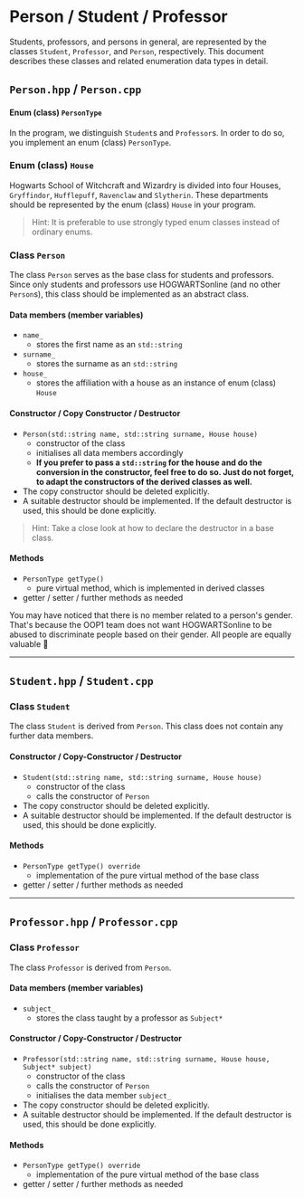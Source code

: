 # Person / Student / Professor

Students, professors, and persons in general, are represented by the classes `Student`, `Professor`, and `Person`, respectively. This document describes these classes and related enumeration data types in detail.

## `Person.hpp` / `Person.cpp`

#### Enum (class) `PersonType`

In the program, we distinguish `Student`s and `Professor`s. In order to do so, you implement an enum (class) `PersonType`.

### Enum (class) `House`

Hogwarts School of Witchcraft and Wizardry is divided into four Houses, `Gryffindor`, `Hufflepuff`, `Ravenclaw` and `Slytherin`. These departments should be represented by the enum (class) `House` in your program.

> Hint: It is preferable to use strongly typed enum classes instead of ordinary enums.

### Class `Person`

The class `Person` serves as the base class for students and professors. Since only students and professors use HOGWARTSonline (and no other `Person`s), this class should be implemented as an abstract class.

#### Data members (member variables)

- `name_`
  - stores the first name as an `std::string`
- `surname_`
  - stores the surname as an `std::string`
- `house_`
  - stores the affiliation with a house as an instance of enum (class) `House`

#### Constructor / Copy Constructor / Destructor

- `Person(std::string name, std::string surname, House house)`
  - constructor of the class
  - initialises all data members accordingly
  - **If you prefer to pass a `std::string` for the house and do the conversion in the constructor, feel free to do so. Just do not forget, to adapt the constructors of the derived classes as well.**
- The copy constructor should be deleted explicitly.
- A suitable destructor should be implemented. If the default destructor is used, this should be done explicitly.

> Hint: Take a close look at how to declare the destructor in a base class.

#### Methods

- `PersonType getType()`
    - pure virtual method, which is implemented in derived classes
- getter / setter / further methods as needed

You may have noticed that there is no member related to a person's gender. That's because the OOP1 team does not want HOGWARTSonline to be abused to discriminate people based on their gender. All people are equally valuable :rainbow:

---

## `Student.hpp` / `Student.cpp`

### Class `Student`

The class `Student` is derived from `Person`. This class does not contain any further data members.

#### Constructor / Copy-Constructor / Destructor

- `Student(std::string name, std::string surname, House house)`
  - constructor of the class
  - calls the constructor of `Person`
- The copy constructor should be deleted explicitly.
- A suitable destructor should be implemented. If the default destructor is used, this should be done explicitly.

#### Methods

- `PersonType getType() override`
  - implementation of the pure virtual method of the base class
- getter / setter / further methods as needed

---

## `Professor.hpp` / `Professor.cpp`

### Class `Professor`

The class `Professor` is derived from `Person`.

#### Data members (member variables)

- `subject_`
    - stores the class taught by a professor as `Subject*`

#### Constructor / Copy-Constructor / Destructor

- `Professor(std::string name, std::string surname, House house, Subject* subject)`
    - constructor of the class
    - calls the constructor of `Person`
    - initialises the data member `subject_`
- The copy constructor should be deleted explicitly.
- A suitable destructor should be implemented. If the default destructor is used, this should be done explicitly.

#### Methods

- `PersonType getType() override`
  - implementation of the pure virtual method of the base class
- getter / setter / further methods as needed

